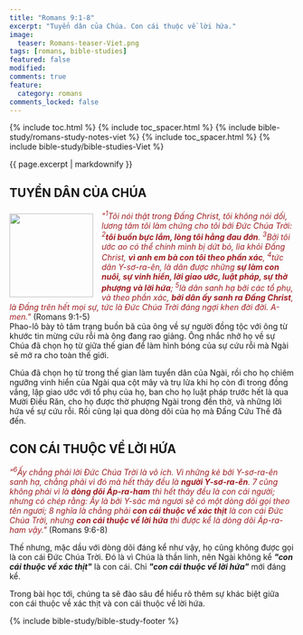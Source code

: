 ```yaml
---
title: "Romans 9:1-8"
excerpt: "Tuyển dân của Chúa. Con cái thuộc về lời hứa."
image:
  teaser: Romans-teaser-Viet.png
tags: [romans, bible-studies]
featured: false
modified:
comments: true
feature:
  category: romans
comments_locked: false
---
```


{% include toc.html %}
{% include toc_spacer.html %}
{% include bible-study/romans-study-notes-viet %}
{% include toc_spacer.html %}
{% include bible-study/bible-studies-Viet %}

{{ page.excerpt | markdownify }}

## TUYỂN DÂN CỦA CHÚA

<div>
<p>
<img alt src="http://vacsf.org/assets/images/Romans-teaser-Viet.png" style="border: 0px none; margin: 7px 15px 0px 0px; max-width: 100%; height: 148px; padding: 0px; float: left;">
    <span style="color: rgb(159, 29, 33);"><i>"<sup>1</sup>Tôi nói thật trong Ðấng Christ, tôi không nói dối, lương tâm tôi làm chứng cho tôi bởi Ðức Chúa Trời: <sup>2</sup><strong>tôi buồn bực lắm, lòng tôi hằng đau đớn</strong>. <sup>3</sup>Bởi tôi ước ao có thể chính mình bị dứt bỏ, lìa khỏi Ðấng Christ, <strong>vì anh em bà con tôi theo phần xác</strong>, <sup>4</sup>tức dân Y-sơ-ra-ên, là dân được những <strong>sự làm con nuôi, sự vinh hiển, lời giao ước, luật pháp, sự thờ phượng và lời hứa</strong>; <sup>5</sup>là dân sanh hạ bởi các tổ phụ, và theo phần xác, <strong>bởi dân ấy sanh ra Ðấng Christ</strong>, là Ðấng trên hết mọi sự, tức là Ðức Chúa Trời đáng ngợi khen đời đời. A-men."</i></span> (Romans 9:1-5)<br />Phao-lô bày tỏ tâm trạng buồn bã của ông về sự người đồng tộc với ông từ khước tin mừng cứu rỗi mà ông đang rao giảng. Ông nhắc nhở họ về sự Chúa đã chọn họ từ giữa thế gian để làm hình bóng của sự cứu rỗi mà Ngài sẽ mở ra cho toàn thế giới.</p>
</div>


Chúa đã chọn họ từ trong thế gian làm tuyển dân của Ngài, rồi cho họ chiêm ngưỡng vinh hiển của Ngài qua cột mây và trụ lửa khi họ còn đi trong đồng vắng, lập giao ước với tổ phụ của họ, ban cho họ luật pháp trước hết là qua Mười Điều Răn, cho họ được thờ phượng Ngài trong đền thờ, và những lời hứa về sự cứu rỗi. Rồi cũng lại qua dòng dõi của họ mà Đấng Cứu Thế đã đến.

## CON CÁI THUỘC VỀ LỜI HỨA

<span style="color: rgb(159, 29, 33);">
<i>"<sup>6</sup>Ấy chẳng phải lời Ðức Chúa Trời là vô ích. Vì những kẻ bởi Y-sơ-ra-ên sanh hạ, chẳng phải vì đó mà hết thảy đều là <strong>người Y-sơ-ra-ên</strong>.  7 cũng không phải vì là <strong>dòng dõi Áp-ra-ham</strong> thì hết thảy đều là con cái người; nhưng có chép rằng: Ấy là bởi Y-sác mà ngươi sẽ có một dòng dõi gọi theo tên ngươi;  8 nghĩa là chẳng phải <strong>con cái thuộc về xác thịt</strong> là con cái Ðức Chúa Trời, nhưng <strong>con cái thuộc về lời hứa</strong> thì được kể là dòng dõi Áp-ra-ham vậy."</i></span> (Romans 9:6-8)

Thế nhưng, mặc dầu với dòng dõi đáng kể như vậy, họ  cũng không được gọi là con cái Đức Chúa Trời. Đó là vì Chúa là thần linh, nên Ngài không kể ***"con cái thuộc về xác thịt"*** là con cái. Chỉ ***"con cái thuộc về lời hứa"*** mới đáng kể.

Trong bài học tới, chúng ta sẽ đào sâu để hiểu rõ thêm sự khác biệt giữa con cái thuộc về xác thịt và con cái thuộc về lời hứa.


{% include bible-study/bible-study-footer %}

